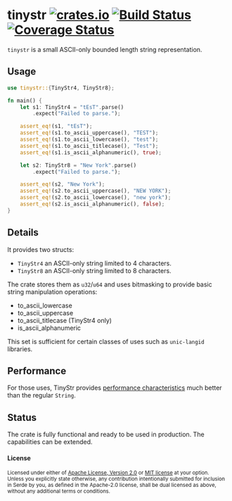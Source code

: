 # tinystr [![crates.io](http://meritbadge.herokuapp.com/tinystr)](https://crates.io/crates/tinystr) [![Build Status](https://travis-ci.org/zbraniecki/tinystr.svg?branch=master)](https://travis-ci.org/zbraniecki/tinystr) [![Coverage Status](https://coveralls.io/repos/github/zbraniecki/tinystr/badge.svg?branch=master)](https://coveralls.io/github/zbraniecki/tinystr?branch=master)

`tinystr` is a small ASCII-only bounded length string representation.

Usage
-----

```rust
use tinystr::{TinyStr4, TinyStr8};

fn main() {
    let s1: TinyStr4 = "tEsT".parse()
        .expect("Failed to parse.");

    assert_eq!(s1, "tEsT");
    assert_eq!(s1.to_ascii_uppercase(), "TEST");
    assert_eq!(s1.to_ascii_lowercase(), "test");
    assert_eq!(s1.to_ascii_titlecase(), "Test");
    assert_eq!(s1.is_ascii_alphanumeric(), true);

    let s2: TinyStr8 = "New York".parse()
        .expect("Failed to parse.");

    assert_eq!(s2, "New York");
    assert_eq!(s2.to_ascii_uppercase(), "NEW YORK");
    assert_eq!(s2.to_ascii_lowercase(), "new york");
    assert_eq!(s2.is_ascii_alphanumeric(), false);
}
```

Details
-------

It provides two structs:
 * `TinyStr4` an ASCII-only string limited to 4 characters.
 * `TinyStr8` an ASCII-only string limited to 8 characters.

The crate stores them as `u32`/`u64` and uses bitmasking to provide basic string manipulation operations:
 * to_ascii_lowercase
 * to_ascii_uppercase
 * to_ascii_titlecase (TinyStr4 only)
 * is_ascii_alphanumeric

This set is sufficient for certain classes of uses such as `unic-langid` libraries.

Performance
-----------

For those uses, TinyStr provides [performance characteristics](https://github.com/zbraniecki/tinystr/wiki/Performance) much better than the regular `String`.

Status
------

The crate is fully functional and ready to be used in production.
The capabilities can be extended.

#### License

<sup>
Licensed under either of <a href="LICENSE-APACHE">Apache License, Version
2.0</a> or <a href="LICENSE-MIT">MIT license</a> at your option.
</sup>

<br>

<sub>
Unless you explicitly state otherwise, any contribution intentionally submitted
for inclusion in Serde by you, as defined in the Apache-2.0 license, shall be
dual licensed as above, without any additional terms or conditions.
</sub>
